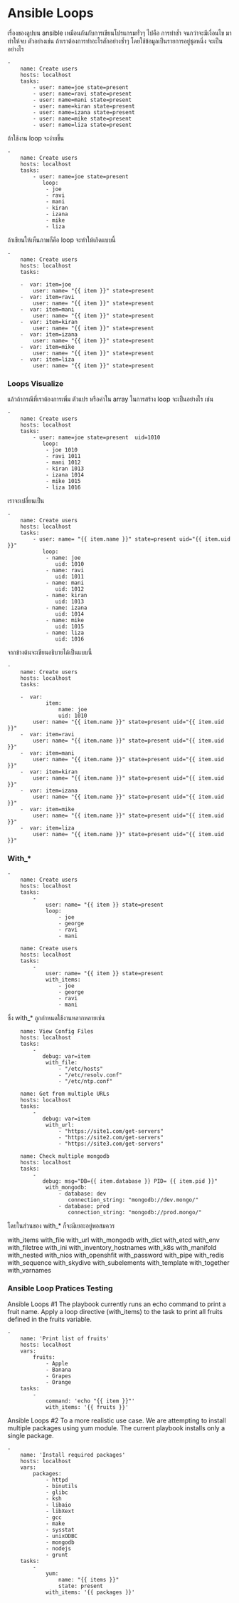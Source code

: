 # Ansible Loops
เรื่องของลูปบน ansible เหมือนกันกับการเขียนโปรแกรมทั่วๆ ไปคือ การทำซ้ำ จนกว่าจะมีเงื่อนไข มาทำให้จบ
ตัวอย่างเช่น ถ้าเราต้องการทำอะไรสักอย่างซ้ำๆ โดยใช้ข้อมูลเป็นรายการอยู่ชุดหนึ่ง จะเป็นอย่างไร 
```
- 
    name: Create users
    hosts: localhost
    tasks: 
        - user: name=joe state=present
        - user: name=ravi state=present
        - user: name=mani state=present
        - user: name=kiran state=present
        - user: name=izana state=present
        - user: name=mike state=present
        - user: name=liza state=present
```
ถ้าใช้งาน loop จะง่ายขึ้น

```
- 
    name: Create users
    hosts: localhost
    tasks: 
        - user: name=joe state=present
           loop: 
            - joe
            - ravi
            - mani
            - kiran
            - izana
            - mike
            - liza
```

ถ้าเขียนให้เห็นภาพก็คือ loop จะทำให้เกิดแบบนี้

```
- 
    name: Create users
    hosts: localhost
    tasks: 

    -  var: item=joe
        user: name= "{{ item }}" state=present
    -  var: item=ravi
        user: name= "{{ item }}" state=present
    -  var: item=mani
        user: name= "{{ item }}" state=present
    -  var: item=kiran
        user: name= "{{ item }}" state=present
    -  var: item=izana
        user: name= "{{ item }}" state=present
    -  var: item=mike
        user: name= "{{ item }}" state=present
    -  var: item=liza
        user: name= "{{ item }}" state=present

```

### Loops Visualize
แล้วถ้ากรณีที่เราต้องการเพิ่ม ตัวแปร หรือค่าใน array ในการสร้าง loop จะเป็นอย่างไร เช่น
```
- 
    name: Create users
    hosts: localhost
    tasks: 
        - user: name=joe state=present  uid=1010
           loop: 
            - joe 1010
            - ravi 1011
            - mani 1012
            - kiran 1013
            - izana 1014
            - mike 1015
            - liza 1016
```
เราจะเปลี่ยนเป็น 
```
- 
    name: Create users
    hosts: localhost
    tasks: 
        - user: name= "{{ item.name }}" state=present uid="{{ item.uid }}"
           loop: 
            - name: joe 
               uid: 1010
            - name: ravi 
               uid: 1011
            - name: mani 
               uid: 1012
            - name: kiran 
               uid: 1013
            - name: izana 
               uid: 1014
            - name: mike 
               uid: 1015
            - name: liza 
               uid: 1016
```

จากข้างต้นจะเขียนอธิบายได้เป็นแบบนี้ 
```
- 
    name: Create users
    hosts: localhost
    tasks: 

    -  var: 
            item:
                name: joe
                uid: 1010
        user: name= "{{ item.name }}" state=present uid="{{ item.uid }}"
    -  var: item=ravi
        user: name= "{{ item.name }}" state=present uid="{{ item.uid }}"
    -  var: item=mani
        user: name= "{{ item.name }}" state=present uid="{{ item.uid }}"
    -  var: item=kiran
        user: name= "{{ item.name }}" state=present uid="{{ item.uid }}"
    -  var: item=izana
        user: name= "{{ item.name }}" state=present uid="{{ item.uid }}"
    -  var: item=mike
        user: name= "{{ item.name }}" state=present uid="{{ item.uid }}"
    -  var: item=liza
        user: name= "{{ item.name }}" state=present uid="{{ item.uid }}"
```

### With_*

```
- 
    name: Create users
    hosts: localhost
    tasks:
        - 
            user: name= "{{ item }} state=present
            loop:
                - joe
                - george
                - ravi
                - mani
```

```
    name: Create users
    hosts: localhost
    tasks:
        - 
            user: name= "{{ item }} state=present
            with_items:
                - joe
                - george
                - ravi
                - mani
```
ซึ่ง with_* ถูกกำหนดใช้งานหลากหลายเช่น
```
    name: View Config Files
    hosts: localhost
    tasks:
        - 
           debug: var=item
            with_file:
                - "/etc/hosts"
                - "/etc/resolv.conf"
                - "/etc/ntp.conf"
```

```
    name: Get from multiple URLs
    hosts: localhost
    tasks:
        - 
           debug: var=item
            with_url:
                - "https://site1.com/get-servers"
                - "https://site2.com/get-servers"
                - "https://site3.com/get-servers"
```

```
    name: Check multiple mongodb
    hosts: localhost
    tasks:
        - 
           debug: msg="DB={{ item.database }} PID= {{ item.pid }}"
            with_mongodb:
                - database: dev
                   connection_string: "mongodb://dev.mongo/"
                - database: prod
                   connection_string: "mongodb://prod.mongo/"
```

โดยในส่วนของ with_* ก็จะมีเยอะอยู่พอสมควร

with_items
with_file
with_url
with_mongodb
with_dict
with_etcd
with_env
with_filetree
with_ini
with_inventory_hostnames
with_k8s
with_manifold
with_nested
with_nios
with_openshfit
with_password
with_pipe
with_redis
with_sequence
with_skydive
with_subelements
with_template
with_together
with_varnames


### Ansible Loop Pratices Testing
Ansible Loops #1
The playbook currently runs an echo command to print a fruit name. 
Apply a loop directive (with_items) to the task to print all fruits defined in the fruits variable.

```
-
    name: 'Print list of fruits'
    hosts: localhost
    vars:
        fruits:
            - Apple
            - Banana
            - Grapes
            - Orange
    tasks:
        -
            command: 'echo "{{ item }}"'
            with_items: '{{ fruits }}'
```

Ansible Loops #2
To a more realistic use case. We are attempting to install multiple packages using yum module.
The current playbook installs only a single package.

```
-
    name: 'Install required packages'
    hosts: localhost
    vars:
        packages:
            - httpd
            - binutils
            - glibc
            - ksh
            - libaio
            - libXext
            - gcc
            - make
            - sysstat
            - unixODBC
            - mongodb
            - nodejs
            - grunt
    tasks:
        -
            yum:
                name: "{{ items }}" 
                state: present
            with_items: '{{ packages }}'
```